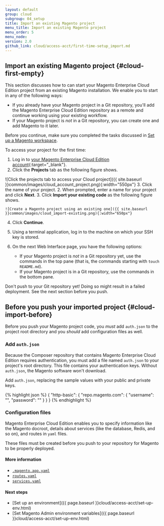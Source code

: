 ```yaml
---
layout: default
group: cloud
subgroup: 04_setup
title: Import an existing Magento project
menu_title: Import an existing Magento project
menu_order: 5
menu_node: 
version: 2.0
github_link: cloud/access-acct/first-time-setup_import.md
---
```


## Import an existing Magento project {#cloud-first-empty}
This section discusses how to can start your Magento Enterprise Cloud Edition project from an existing Magento installation. We enable you to start in any of the following ways:

*	If you already have your Magento project in a Git repository, you'll add the Magento Enterprise Cloud Edition repository as a remote and continue working using your existing workflow.
*	If your Magento project is *not* in a Git repository, you can create one and add Magento to it later.

<div class="bs-callout bs-callout-info" id="info">
  <p>Before you continue, make sure you completed the tasks discussed in <a href="{{page.baseurl}}cloud/before/before-workspace.html">Set up a Magento workspace</a>.</p>
</div>

To access your project for the first time:

1.  Log in to [your Magento Enterprise Cloud Edition account](https://accounts.magento.cloud){:target="_blank"}.
2.  Click the **Projects** tab as the following figure shows.

  ![Click the projects tab to access your Cloud project]({{ site.baseurl }}common/images/cloud_account_project.png){:width="550px"}
3.  Click the name of your project.
2.	When prompted, enter a name for your project and click **Next**.
3.	Click **Import your existing code** as the following figure shows.

	![Create a Magento project using an existing one]({{ site.baseurl }}common/images/cloud_import-existing.png){:width="650px"}
4.	Click **Continue**.
4.	Using a terminal application, log in to the machine on which your SSH key is stored.
5.	On the next Web Interface page, you have the following options:

	*	If your Magento project is *not* in a Git repository yet, use the commands in the top pane (that is, the commands starting with `touch README.md`).
	*	If your Magento project is in a Git repository, use the commands in the bottom pane.

<div class="bs-callout bs-callout-warning">
    <p>Don't push to your Git repository yet! Doing so might result in a failed deployment. See the next section before you push.</p>
</div>

## Before you push your imported project {#cloud-import-before}
Before you push your Magento project code, you *must* add `auth.json` to the project root directory and you *should* add configuration files as well.

### Add `auth.json`
Because the Composer repository that contains Magento Enterprise Cloud Edition requires authentication, you must add a file named `auth.json` to your project's root directory. This file contains your authentication keys. Without `auth.json`, the Magento software won't download.

Add `auth.json`, replacing the sample values with your public and private keys.

{% highlight json %}
{
   "http-basic": {
      "repo.magento.com": {
         "username": "<your public key>",
         "password": "<your private key>"
      }
   }
}
{% endhighlight %}

### Configuration files
Magento Enterprise Cloud Edition enables you to specify information like the Magento docroot, details about services (like the database, Redis, and so on), and routes in `yaml` files.

These files must be created before you push to your repository for Magento to be properly deployed.

<!-- https://docs.platform.sh/drupal_migrate/guides/configuration/drupal_application.html 
  https://docs.platform.sh/drupal_migrate/guides/type/php/drupal/migrate/import-database.html
  https://docs.platform.sh/drupal_migrate/guides/type/php/drupal/migrate/import-files.html -->

#### More information

*	[`.magento.app.yaml`]({{page.baseurl}}cloud/project/project-conf-files_magento-app.html)
*	[`routes.yaml`]({{page.baseurl}}cloud/project/project-conf-files_routes.html)
*	[`services.yaml`]({{page.baseurl}}cloud/project/project-conf-files_services.html)

#### Next steps
* [Set up an environment]({{ page.baseurl }}cloud/access-acct/set-up-env.html)
* [Set Magento Admin environment variables]({{ page.baseurl }}cloud/access-acct/set-up-env.html)
